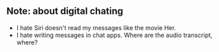 ## Note: about digital chating

- I hate Siri doesn't read my messages like the movie Her.
- I hate writing messages in chat apps. Where are the audio transcript, where?